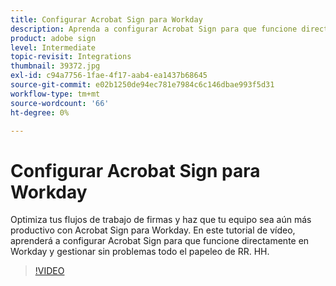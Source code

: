 ```yaml
---
title: Configurar Acrobat Sign para Workday
description: Aprenda a configurar Acrobat Sign para que funcione directamente en Workday y administre sin problemas todo el papeleo de RR. HH
product: adobe sign
level: Intermediate
topic-revisit: Integrations
thumbnail: 39372.jpg
exl-id: c94a7756-1fae-4f17-aab4-ea1437b68645
source-git-commit: e02b1250de94ec781e7984c6c146dbae993f5d31
workflow-type: tm+mt
source-wordcount: '66'
ht-degree: 0%

---
```


# Configurar Acrobat Sign para Workday

Optimiza tus flujos de trabajo de firmas y haz que tu equipo sea aún más productivo con Acrobat Sign para Workday. En este tutorial de vídeo, aprenderá a configurar Acrobat Sign para que funcione directamente en Workday y gestionar sin problemas todo el papeleo de RR. HH.

>[!VIDEO](https://video.tv.adobe.com/v/39372?hidetitle=true)
